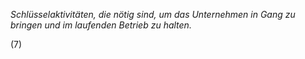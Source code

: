 *Schlüsselaktivitäten, die nötig sind, um das Unternehmen in Gang zu bringen und im laufenden Betrieb zu halten.*

(7)

